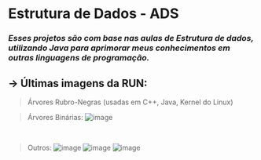 # Estrutura de Dados - ADS
### <i>Esses projetos são com base nas aulas de Estrutura de dados, utilizando Java para aprimorar meus conhecimentos em outras linguagens de programação.</i>
## -> Últimas imagens da RUN:

> Árvores Rubro-Negras (usadas em C++, Java, Kernel do Linux)

> Árvores Binárias: 
![image](https://github.com/user-attachments/assets/bb853cd3-d581-4199-b556-053da0ab5433)
<br>

> Outros:
![image](https://github.com/user-attachments/assets/6048317e-d49a-4dc2-93e6-aca2e8a60bba)
![image](https://github.com/user-attachments/assets/03528ecd-3c3a-42a6-b15f-1e1f2b385637)
![image](https://github.com/user-attachments/assets/91c57fb0-ae05-4848-8604-f93bceaca152)
